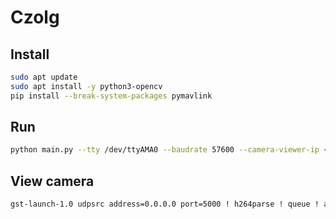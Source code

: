 # Czolg

## Install

```bash
sudo apt update
sudo apt install -y python3-opencv
pip install --break-system-packages pymavlink
```

## Run

```bash
python main.py --tty /dev/ttyAMA0 --baudrate 57600 --camera-viewer-ip <your-ip>
```

## View camera

```bash
gst-launch-1.0 udpsrc address=0.0.0.0 port=5000 ! h264parse ! queue ! avdec_h264 ! autovideosink sync=false
```
